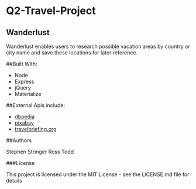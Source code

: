 # Q2-Travel-Project

## Wanderlust

Wanderlust enables users to research possible vacation areas by country or city name and save these locations for later reference.

##Built With:

+ Node
+ Express
+ jQuery
+ Materialize

##External Apis include:

+ [dbpedia](http://lookup.dbpedia.org/api/search.asmx/KeywordSearch)
+ [pixabay](https://pixabay.com/api/)
+ [travelbriefing.org](https://travelbriefing.org/)

##Authors

Stephen Stringer
Ross Todd

###License

This project is licensed under the MIT License - see the LICENSE.md file for details
